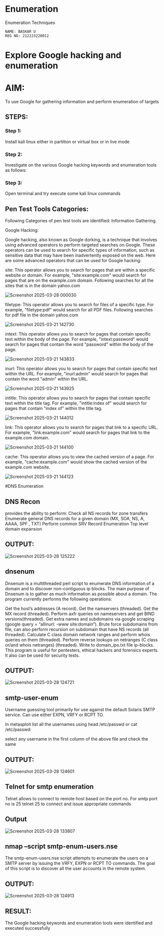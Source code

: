 # Enumeration
Enumeration Techniques
```
NAME: BASKAR U
REG NO: 212223220012
```

# Explore Google hacking and enumeration 

# AIM:

To use Google for gathering information and perform enumeration of targets

## STEPS:

### Step 1:

Install kali linux either in partition or virtual box or in live mode

### Step 2:

Investigate on the various Google hacking keywords and enumeration tools as follows:


### Step 3:
Open terminal and try execute some kali linux commands

## Pen Test Tools Categories:  

Following Categories of pen test tools are identified:
Information Gathering.

Google Hacking:

Google hacking, also known as Google dorking, is a technique that involves using advanced operators to perform targeted searches on Google. These operators can be used to search for specific types of information, such as sensitive data that may have been inadvertently exposed on the web. Here are some advanced operators that can be used for Google hacking:

site: This operator allows you to search for pages that are within a specific website or domain. For example, "site:example.com" would search for pages that are on the example.com domain.
Following searches for all the sites that is in the domain yahoo.com

![Screenshot 2025-03-28 000030](https://github.com/user-attachments/assets/0a14de4d-da0d-4df6-9377-3c959a2efad7)

filetype: This operator allows you to search for files of a specific type. For example, "filetype:pdf" would search for all PDF files.
Following searches for pdf file in the domain yahoo.com

![Screenshot 2025-03-21 142730](https://github.com/user-attachments/assets/dce5b448-f48f-412f-8193-c9a2a56ea52a)

intext: This operator allows you to search for pages that contain specific text within the body of the page. For example, "intext:password" would search for pages that contain the word "password" within the body of the page.

![Screenshot 2025-03-21 143833](https://github.com/user-attachments/assets/ca68f667-ee70-44b5-8318-54830c5d66f0)

inurl: This operator allows you to search for pages that contain specific text within the URL. For example, "inurl:admin" would search for pages that contain the word "admin" within the URL.

![Screenshot 2025-03-21 143925](https://github.com/user-attachments/assets/f7d5d4a0-9ed3-4847-858a-c9021633149e)

intitle: This operator allows you to search for pages that contain specific text within the title tag. For example, "intitle:index of" would search for pages that contain "index of" within the title tag.

![Screenshot 2025-03-21 144012](https://github.com/user-attachments/assets/51187f90-dcf6-460c-b336-0536aa264010)

link: This operator allows you to search for pages that link to a specific URL. For example, "link:example.com" would search for pages that link to the example.com domain.

![Screenshot 2025-03-21 144100](https://github.com/user-attachments/assets/9ee1fb8f-4a2e-4881-b4ea-9cfbaf44fc58)

cache: This operator allows you to view the cached version of a page. For example, "cache:example.com" would show the cached version of the example.com website.

![Screenshot 2025-03-21 144123](https://github.com/user-attachments/assets/785a4907-8394-4267-a146-fb0801ae4897)
 
#DNS Enumeration


## DNS Recon
provides the ability to perform:
Check all NS records for zone transfers
Enumerate general DNS records for a given domain (MX, SOA, NS, A, AAAA, SPF , TXT)
Perform common SRV Record Enumeration
Top level domain expansion
## OUTPUT:

![Screenshot 2025-03-28 125222](https://github.com/user-attachments/assets/a6de3f50-b2f5-4a06-a773-4444ff854633)

## dnsenum
Dnsenum is a multithreaded perl script to enumerate DNS information of a domain and to discover non-contiguous ip blocks. The main purpose of Dnsenum is to gather as much information as possible about a domain. The program currently performs the following operations:

Get the host’s addresses (A record).
Get the namservers (threaded).
Get the MX record (threaded).
Perform axfr queries on nameservers and get BIND versions(threaded).
Get extra names and subdomains via google scraping (google query = “allinurl: -www site:domain”).
Brute force subdomains from file, can also perform recursion on subdomain that have NS records (all threaded).
Calculate C class domain network ranges and perform whois queries on them (threaded).
Perform reverse lookups on netranges (C class or/and whois netranges) (threaded).
Write to domain_ips.txt file ip-blocks.
This program is useful for pentesters, ethical hackers and forensics experts. It also can be used for security tests.

## OUTPUT:

![Screenshot 2025-03-28 124721](https://github.com/user-attachments/assets/883cbb0d-9914-4fe8-9d53-5533c8be8f6d)


## smtp-user-enum
Username guessing tool primarily for use against the default Solaris SMTP service. Can use either EXPN, VRFY or RCPT TO.


In metasploit list all the usernames using head /etc/passwd or cat /etc/passwd:

select any username in the first column of the above file and check the same

## OUTPUT:

![Screenshot 2025-03-28 124601](https://github.com/user-attachments/assets/9ea3b26f-a06c-45c3-a2ef-e1cea2bbffa2)

## Telnet for smtp enumeration
Telnet allows to connect to remote host based on the port no. For smtp port no is 25
telnet <host address> 25 to connect
and issue appropriate commands
  
## Output
  
![Screenshot 2025-03-28 133807](https://github.com/user-attachments/assets/15ff3553-c10e-4700-abcd-4e96be02811e)

## nmap –script smtp-enum-users.nse <hostname>

The smtp-enum-users.nse script attempts to enumerate the users on a SMTP server by issuing the VRFY, EXPN or RCPT TO commands. The goal of this script is to discover all the user accounts in the remote system.

## OUTPUT:

![Screenshot 2025-03-28 124913](https://github.com/user-attachments/assets/ba1fcc93-349c-4220-894c-b469bd0189ea)

## RESULT:
The Google hacking keywords and enumeration tools were identified and executed successfully

